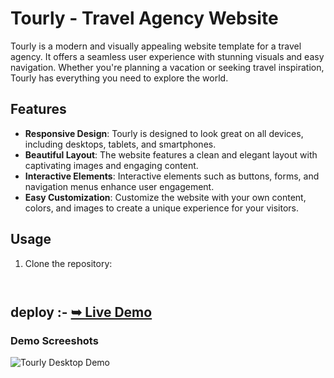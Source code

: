 # Tourly - Travel Agency Website

Tourly is a modern and visually appealing website template for a travel agency. It offers a seamless user experience with stunning visuals and easy navigation. Whether you're planning a vacation or seeking travel inspiration, Tourly has everything you need to explore the world.
## Features

- **Responsive Design**: Tourly is designed to look great on all devices, including desktops, tablets, and smartphones.
- **Beautiful Layout**: The website features a clean and elegant layout with captivating images and engaging content.
- **Interactive Elements**: Interactive elements such as buttons, forms, and navigation menus enhance user engagement.
- **Easy Customization**: Customize the website with your own content, colors, and images to create a unique experience for your visitors.

## Usage

1. Clone the repository:

   ```bash



 ## deploy :-  <a href="https://relaxed-narwhal-3a34eb.netlify.app/ "><strong>➥ Live Demo</strong></a>

</div>



### Demo Screeshots

![Tourly Desktop Demo](./readme-images/desktop.png "Desktop Demo")

